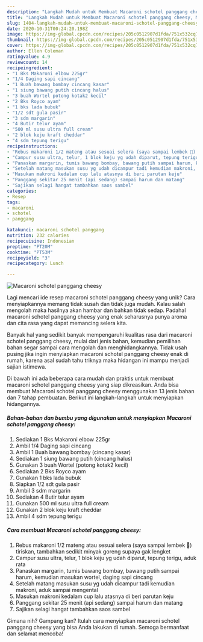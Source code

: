 ```yaml
---
description: "Langkah Mudah untuk Membuat Macaroni schotel panggang cheesy, Menggugah Selera"
title: "Langkah Mudah untuk Membuat Macaroni schotel panggang cheesy, Menggugah Selera"
slug: 1404-langkah-mudah-untuk-membuat-macaroni-schotel-panggang-cheesy-menggugah-selera
date: 2020-10-31T00:24:20.198Z
image: https://img-global.cpcdn.com/recipes/205c0512907d1fda/751x532cq70/macaroni-schotel-panggang-cheesy-foto-resep-utama.jpg
thumbnail: https://img-global.cpcdn.com/recipes/205c0512907d1fda/751x532cq70/macaroni-schotel-panggang-cheesy-foto-resep-utama.jpg
cover: https://img-global.cpcdn.com/recipes/205c0512907d1fda/751x532cq70/macaroni-schotel-panggang-cheesy-foto-resep-utama.jpg
author: Ellen Coleman
ratingvalue: 4.9
reviewcount: 14
recipeingredient:
- "1 Bks Makaroni elbow 225gr"
- "1/4 Daging sapi cincang"
- "1 Buah bawang bombay cincang kasar"
- "1 siung bawang putih cincang halus"
- "3 buah Wortel potong kotak2 kecil"
- "2 Bks Royco ayam"
- "1 bks lada bubuk"
- "1/2 sdt gula pasir"
- "3 sdm margarin"
- "4 Butir telur ayam"
- "500 ml susu ultra full cream"
- "2 blok keju kraft cheddar"
- "4 sdm tepung terigu"
recipeinstructions:
- "Rebus makaroni 1/2 mateng atau sesuai selera (saya sampai lembek 😬) tiriskan, tambahkan sedikit minyak goreng supaya gak lengket"
- "Campur susu ultra, telur, 1 blok keju yg udah diparut, tepung terigu, aduk rata"
- "Panaskan margarin, tumis bawang bombay, bawang putih sampai harum, kemudian masukan wortel, daging sapi cincang"
- "Setelah matang masukan susu yg udah dicampur tadi kemudian makroni, aduk sampai mengental"
- "Masukan makroni kedalam cup lalu atasnya di beri parutan keju"
- "Panggang sekitar 25 menit (api sedang) sampai harum dan matang"
- "Sajikan selagi hangat tambahkan saos sambel"
categories:
- Resep
tags:
- macaroni
- schotel
- panggang

katakunci: macaroni schotel panggang 
nutrition: 232 calories
recipecuisine: Indonesian
preptime: "PT20M"
cooktime: "PT53M"
recipeyield: "3"
recipecategory: Lunch

---
```



![Macaroni schotel panggang cheesy](https://img-global.cpcdn.com/recipes/205c0512907d1fda/751x532cq70/macaroni-schotel-panggang-cheesy-foto-resep-utama.jpg)

Lagi mencari ide resep macaroni schotel panggang cheesy yang unik? Cara menyiapkannya memang tidak susah dan tidak juga mudah. Kalau salah mengolah maka hasilnya akan hambar dan bahkan tidak sedap. Padahal macaroni schotel panggang cheesy yang enak seharusnya punya aroma dan cita rasa yang dapat memancing selera kita.



Banyak hal yang sedikit banyak mempengaruhi kualitas rasa dari macaroni schotel panggang cheesy, mulai dari jenis bahan, kemudian pemilihan bahan segar sampai cara mengolah dan menghidangkannya. Tidak usah pusing jika ingin menyiapkan macaroni schotel panggang cheesy enak di rumah, karena asal sudah tahu triknya maka hidangan ini mampu menjadi sajian istimewa.


Di bawah ini ada beberapa cara mudah dan praktis untuk membuat macaroni schotel panggang cheesy yang siap dikreasikan. Anda bisa membuat Macaroni schotel panggang cheesy menggunakan 13 jenis bahan dan 7 tahap pembuatan. Berikut ini langkah-langkah untuk menyiapkan hidangannya.

<!--inarticleads1-->

##### Bahan-bahan dan bumbu yang digunakan untuk menyiapkan Macaroni schotel panggang cheesy:

1. Sediakan 1 Bks Makaroni elbow 225gr
1. Ambil 1/4 Daging sapi cincang
1. Ambil 1 Buah bawang bombay (cincang kasar)
1. Sediakan 1 siung bawang putih (cincang halus)
1. Gunakan 3 buah Wortel (potong kotak2 kecil)
1. Sediakan 2 Bks Royco ayam
1. Gunakan 1 bks lada bubuk
1. Siapkan 1/2 sdt gula pasir
1. Ambil 3 sdm margarin
1. Sediakan 4 Butir telur ayam
1. Gunakan 500 ml susu ultra full cream
1. Gunakan 2 blok keju kraft cheddar
1. Ambil 4 sdm tepung terigu




<!--inarticleads2-->

##### Cara membuat Macaroni schotel panggang cheesy:

1. Rebus makaroni 1/2 mateng atau sesuai selera (saya sampai lembek 😬) tiriskan, tambahkan sedikit minyak goreng supaya gak lengket
1. Campur susu ultra, telur, 1 blok keju yg udah diparut, tepung terigu, aduk rata
1. Panaskan margarin, tumis bawang bombay, bawang putih sampai harum, kemudian masukan wortel, daging sapi cincang
1. Setelah matang masukan susu yg udah dicampur tadi kemudian makroni, aduk sampai mengental
1. Masukan makroni kedalam cup lalu atasnya di beri parutan keju
1. Panggang sekitar 25 menit (api sedang) sampai harum dan matang
1. Sajikan selagi hangat tambahkan saos sambel




Gimana nih? Gampang kan? Itulah cara menyiapkan macaroni schotel panggang cheesy yang bisa Anda lakukan di rumah. Semoga bermanfaat dan selamat mencoba!
